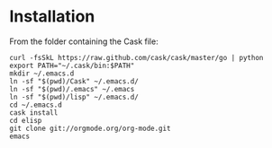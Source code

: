 Installation
============
From the folder containing the Cask file:
```shell
curl -fsSkL https://raw.github.com/cask/cask/master/go | python
export PATH="~/.cask/bin:$PATH"
mkdir ~/.emacs.d
ln -sf "$(pwd)/Cask" ~/.emacs.d/
ln -sf "$(pwd)/.emacs" ~/.emacs
ln -sf "$(pwd)/lisp" ~/.emacs.d/
cd ~/.emacs.d
cask install
cd elisp
git clone git://orgmode.org/org-mode.git
emacs
```
